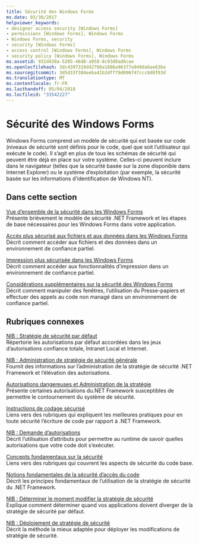 ```yaml
---
title: Sécurité des Windows Forms
ms.date: 03/30/2017
helpviewer_keywords:
- designer access security [Windows Forms]
- permissions [Windows Forms], Windows Forms
- Windows Forms, security
- security [Windows Forms]
- access control [Windows Forms], Windows Forms
- security policy [Windows Forms], Windows Forms
ms.assetid: 932d438a-5285-46d8-a958-8c93d0ad6cae
ms.openlocfilehash: 3dc4397319d42760a1886a96377a949da6ae63be
ms.sourcegitcommit: 3d5d33f384eeba41b2dff79d096f47ccc8d8f03d
ms.translationtype: MT
ms.contentlocale: fr-FR
ms.lasthandoff: 05/04/2018
ms.locfileid: "33542227"
---
```

# <a name="windows-forms-security"></a>Sécurité des Windows Forms
Windows Forms comprend un modèle de sécurité qui est basée sur code (niveaux de sécurité sont définis pour le code, quel que soit l’utilisateur qui exécute le code). Il s’agit en plus de tous les schémas de sécurité qui peuvent être déjà en place sur votre système. Celles-ci peuvent inclure dans le navigateur (telles que la sécurité basée sur la zone disponible dans Internet Explorer) ou le système d’exploitation (par exemple, la sécurité basée sur les informations d’identification de Windows NT).  
  
## <a name="in-this-section"></a>Dans cette section  
 [Vue d’ensemble de la sécurité dans les Windows Forms](../../../docs/framework/winforms/security-in-windows-forms-overview.md)  
 Présente brièvement le modèle de sécurité .NET Framework et les étapes de base nécessaires pour les Windows Forms dans votre application.  
  
 [Accès plus sécurisé aux fichiers et aux données dans les Windows Forms](../../../docs/framework/winforms/more-secure-file-and-data-access-in-windows-forms.md)  
 Décrit comment accéder aux fichiers et des données dans un environnement de confiance partiel.  
  
 [Impression plus sécurisée dans les Windows Forms](../../../docs/framework/winforms/more-secure-printing-in-windows-forms.md)  
 Décrit comment accéder aux fonctionnalités d’impression dans un environnement de confiance partiel.  
  
 [Considérations supplémentaires sur la sécurité des Windows Forms](../../../docs/framework/winforms/additional-security-considerations-in-windows-forms.md)  
 Décrit comment manipuler des fenêtres, l’utilisation du Presse-papiers et effectuer des appels au code non managé dans un environnement de confiance partiel.  
  
## <a name="related-sections"></a>Rubriques connexes  
 [NIB : Stratégie de sécurité par défaut](http://msdn.microsoft.com/library/2c086873-0894-4f4d-8f7e-47427c1a3b55)  
 Répertorie les autorisations par défaut accordées dans les jeux d’autorisations confiance totale, Intranet Local et Internet.  
  
 [NIB : Administration de stratégie de sécurité générale](http://msdn.microsoft.com/library/5121fe35-f0e3-402c-94ab-4f35b0a87b4b)  
 Fournit des informations sur l’administration de la stratégie de sécurité .NET Framework et l’élévation des autorisations.  
  
 [Autorisations dangereuses et Administration de la stratégie](../../../docs/framework/misc/dangerous-permissions-and-policy-administration.md)  
 Présente certaines autorisations du.NET Framework susceptibles de permettre le contournement du système de sécurité.  
  
 [Instructions de codage sécurisé](../../../docs/standard/security/secure-coding-guidelines.md)  
 Liens vers des rubriques qui expliquent les meilleures pratiques pour en toute sécurité l’écriture de code par rapport à .NET Framework.  
  
 [NIB : Demande d’autorisations](http://msdn.microsoft.com/library/0447c49d-8cba-45e4-862c-ff0b59bebdc2)  
 Décrit l’utilisation d’attributs pour permettre au runtime de savoir quelles autorisations que votre code doit s’exécuter.  
  
 [Concepts fondamentaux sur la sécurité](../../../docs/standard/security/key-security-concepts.md)  
 Liens vers des rubriques qui couvrent les aspects de sécurité du code base.  
  
 [Notions fondamentales de la sécurité d’accès du code](../../../docs/framework/misc/code-access-security-basics.md)  
 Décrit les principes fondamentaux de l’utilisation de la stratégie de sécurité du .NET Framework.  
  
 [NIB : Déterminer le moment modifier la stratégie de sécurité](http://msdn.microsoft.com/library/af749b17-e461-409d-84b9-a3d44789db16)  
 Explique comment déterminer quand vos applications doivent diverger de la stratégie de sécurité par défaut.  
  
 [NIB : Déploiement de stratégie de sécurité](http://msdn.microsoft.com/library/f936c1e5-033b-4bd9-a3bd-a39ba733a681)  
 Décrit la méthode la mieux adaptée pour déployer les modifications de stratégie de sécurité.
